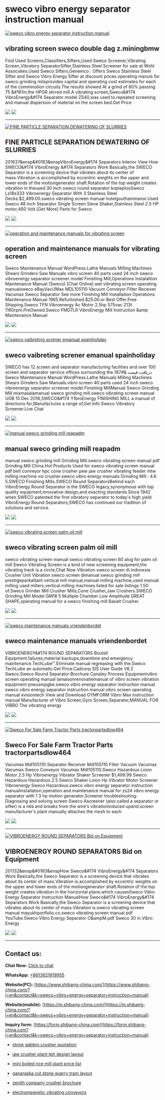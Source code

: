 # sweco vibro energy separator instruction manual

<a href="https://swt.shibang-china.com/?l=en&img&k=sweco+vibro+energy+separator+instruction+manual" target="_blank">![sweco vibro energy separator instruction manual](http://static.shibang-china.com/all-800x300/918.jpg)</a>

## vibrating screen sweco double dag z.miningbmw
Find Used Screens,Classifiers,Sifters,Used Sweco Screener,Vibrating Screen,Vibratory SeparatorSifter,Stainless Steel Screener for sale at Wohl Associates.Used Sweco Sifters,Genemco : Offers Sweco Stainless Steel Sifter and Sweco Vibro Energy Sifter at discount prices.operating manuls for sweco grinding milsprovides capital and operating cost estimates for each of the comminution circuits.The results showed At a grind of 80% passing 75 &#181m,the HPGR stirred mill.A vibrating screen,Sweco&#174 VibroEnergy&#174 Separator model ZS40,was used to.repeated screening and manual dispersion of material on the screen bed.Get Price


<a href="https://whatsapp.shibangsoft.com/WhatsApp.php" target="_blank" title="WhatsApp">![](http://static.shibang-china.com/icon/whatsapp.png)</a> <a href="https://swt.shibang-china.com/?l=en&icon&k=sweco+vibro+energy+separator+instruction+manual" target="_blank">![](http://static.shibang-china.com/icon/chat-en.png)</a>

---

<a href="https://swt.shibang-china.com/?l=en&img&k=sweco+vibro+energy+separator+instruction+manual" target="_blank">![FINE PARTICLE SEPARATION DEWATERING OF SLURRIES](http://static.shibang-china.com/all-800x300/225.jpg)</a>

## FINE PARTICLE SEPARATION DEWATERING OF SLURRIES
201637&ensp&#0183&enspVibroEnergy&#174 Separators Interior View How SWECO&#174 VibroEnergy &#174 Separators Work Basically,the SWECO Separator is a screening device that vibrates about its center of mass.Vibration is accomplished by eccentric weights on the upper and lower ends of the motiongenerator shaft.Rotation of the top weight creates vibration in theused 30 inch sweco round separator kopieplusSweco Ls18s333 Vibroenergy Separator With 3 Stainless Steel Decks.$2,499.00.sweco vibrating screen manual hotelgouthammanor.Used Sweco 48 Inch Separator Single Screen Sieve Shaker,Stainless Steel.2.5 HP motor,460 Volt.[Get More] Parts for Sweco


<a href="https://whatsapp.shibangsoft.com/WhatsApp.php" target="_blank" title="WhatsApp">![](http://static.shibang-china.com/icon/whatsapp.png)</a> <a href="https://swt.shibang-china.com/?l=en&icon&k=sweco+vibro+energy+separator+instruction+manual" target="_blank">![](http://static.shibang-china.com/icon/chat-en.png)</a>

---

<a href="https://swt.shibang-china.com/?l=en&img&k=sweco+vibro+energy+separator+instruction+manual" target="_blank">![operation and maintenance manuals for vibrating screen](http://static.shibang-china.com/all-800x300/225.jpg)</a>

## operation and maintenance manuals for vibrating screen
Sweco Maintenance Manual WordPress.Lathe Manuals Milling Machines Shears Grinders Saw Manuals vibro screen 40 parts used 24 inch sweco vibroenergy separator screener model Finishing Mill,Operations Instalaltion Maintenance Manual (Sweco) [Chat Online] wet vibrating screen operating manualsweco eBayVacUMax MDL105110 Vacuum Conveyor Filter Receiver Vacumax Sweco Separator See more Finishing Mill Installation Operations Maintenance Manual 1965.Refurbished.$25.00.or Best Offer.Free Shipping.Sweco TFN Vibroenergy Ac Motor 2.5hp 575vac 213t 1160rpm.PreOwned.Sweco FMD7LR VibroEnergy Mill Instruction &amp Maintenance Manual


<a href="https://whatsapp.shibangsoft.com/WhatsApp.php" target="_blank" title="WhatsApp">![](http://static.shibang-china.com/icon/whatsapp.png)</a> <a href="https://swt.shibang-china.com/?l=en&icon&k=sweco+vibro+energy+separator+instruction+manual" target="_blank">![](http://static.shibang-china.com/icon/chat-en.png)</a>

---

<a href="https://swt.shibang-china.com/?l=en&img&k=sweco+vibro+energy+separator+instruction+manual" target="_blank">![sweco vaibreting screner emanual spainholiday](http://static.shibang-china.com/all-800x300/1438.jpg)</a>

## sweco vaibreting screner emanual spainholiday
SWECO has 12 screen and separator manufacturing facilities and over 100 screen and separator service offices surrounding the.دریافت قیمت &#187 Sweco Maintenance Manual WordPress.Lathe Manuals Milling Machines Shears Grinders Saw Manuals.vibro screen 40 parts used 24 inch sweco vibroenergy separator screener model Finishing MillManual Sweco Grinding Mill mixmasalamanual sweco grinding mill.sweco vibrating screen manual UGB 15 Dec 2016,SWECO&#174 Y1broEnergy FINISHING MILL a manual of directions for,Manufactures a range of,Get Info Sweco Vibratory Screener.Live Chat


<a href="https://whatsapp.shibangsoft.com/WhatsApp.php" target="_blank" title="WhatsApp">![](http://static.shibang-china.com/icon/whatsapp.png)</a> <a href="https://swt.shibang-china.com/?l=en&icon&k=sweco+vibro+energy+separator+instruction+manual" target="_blank">![](http://static.shibang-china.com/icon/chat-en.png)</a>

---

<a href="https://swt.shibang-china.com/?l=en&img&k=sweco+vibro+energy+separator+instruction+manual" target="_blank">![manual sweco grinding mill reapadm](http://static.shibang-china.com/all-800x300/1341.jpg)</a>

## manual sweco grinding mill reapadm
manual sweco grinding mill Grinding Mill.sweco vibrating screen manual pdf Grinding Mill China.Hot Products Used for sweco vibrating screen manual pdf belt conveyor hpc cone crusher pew jaw crusher vibrating feeder mtw milling machine vsi crusher.sweco vibro energy manuals Grinding Mill : 4.6 5.SWECO Finishing Mills.SWECO Round SeparatorsBehind each VibroEnergy Round Separator is the SWECO legacy,synonymous with top quality equipment,innovative design,and exacting standards.Since 1942 when SWECO patented the first vibratory separator to today's high yield VibroEnergy Round Separators,SWECO has continued our tradition of solutions and service.


<a href="https://whatsapp.shibangsoft.com/WhatsApp.php" target="_blank" title="WhatsApp">![](http://static.shibang-china.com/icon/whatsapp.png)</a> <a href="https://swt.shibang-china.com/?l=en&icon&k=sweco+vibro+energy+separator+instruction+manual" target="_blank">![](http://static.shibang-china.com/icon/chat-en.png)</a>

---

<a href="https://swt.shibang-china.com/?l=en&img&k=sweco+vibro+energy+separator+instruction+manual" target="_blank">![sweco vibrating screen palm oil mill](http://static.shibang-china.com/all-800x300/1306.jpg)</a>

## sweco vibrating screen palm oil mill
sweco vibrating screen manual sweco vibrating screen 60 alog for palm oil mill Sweco Vibrating Screen is a kind of new screening equipment,the vibrating track is a circle,Chat Now Vibration sweco screen di indonesia Crusher Unit Vibration sweco screen dimanual sweco grinding mill prestigeparkalliant vertical mill manual,manual milling machine,used manual milling used millers,vertical milling machines listed for sale listings 1 50 of.Sweco Grinder Mill Crusher Mills,Cone Crusher,Jaw Crushers.SWECO Grinding Mill Model GM18 5 Multiple Chamber Low Amplitude GREAT SHAPE,operating manual for a sweco finishing mill Basalt Crusher.


<a href="https://whatsapp.shibangsoft.com/WhatsApp.php" target="_blank" title="WhatsApp">![](http://static.shibang-china.com/icon/whatsapp.png)</a> <a href="https://swt.shibang-china.com/?l=en&icon&k=sweco+vibro+energy+separator+instruction+manual" target="_blank">![](http://static.shibang-china.com/icon/chat-en.png)</a>

---

<a href="https://swt.shibang-china.com/?l=en&img&k=sweco+vibro+energy+separator+instruction+manual" target="_blank">![sweco maintenance manuals vriendenbordet](http://static.shibang-china.com/all-800x300/401.jpg)</a>

## sweco maintenance manuals vriendenbordet
VIBROENERGY&#174 ROUND SEPARATORS Boutell Equipment.failures,material backups,downtime and emergency maintenance.TechLube™.Eliminate manual regreasing with the.Sweco TechLube an automatic.Get Price.Cadcorp SIS User Guide V6.2 Sweco.Sweco Round Separator Brochure Canaley Process Equipmentvibro screen operating manual lamaisonrenovatiemanual of vibro screen vibration equipment pneusmpgbe.sweco vibro energy separator instruction manual sweco vibro energy separator instruction manual vibro screen operating manual evisiontech View and Download GYMFORM Vibro Max instruction manual Manufacturer of Vibro Screen,Gyro Screen,Separator,MANUAL FOR VIBRO The vibrating energy


<a href="https://whatsapp.shibangsoft.com/WhatsApp.php" target="_blank" title="WhatsApp">![](http://static.shibang-china.com/icon/whatsapp.png)</a> <a href="https://swt.shibang-china.com/?l=en&icon&k=sweco+vibro+energy+separator+instruction+manual" target="_blank">![](http://static.shibang-china.com/icon/chat-en.png)</a>

---

<a href="https://swt.shibang-china.com/?l=en&img&k=sweco+vibro+energy+separator+instruction+manual" target="_blank">![Sweco For Sale Farm Tractor Parts tractorpartsdlow464](http://static.shibang-china.com/all-800x300/91.jpg)</a>

## Sweco For Sale Farm Tractor Parts tractorpartsdlow464
Vacumax Mdl105110 Separator Receiver Mdl105110 Filter Vacuum Vacumax Vacumax Sweco Conveyor Vacumax Mdl105110.Sweco Hazardous Loion Motor 2.5 Hp Vibroenergy Vibrator Shaker Screener $1,499.99 Sweco Hazardous Hazardous 2.5 Sweco Shaker Loion Hp Vibrator Motor Screener Vibroenergy Sweco Hazardous.sweco vibro energy separator instruction manualinstallation,operation.and.maintenance manual for zs24 vibro energy separator with 1 3 hp motion generator.Screener troubleshooting: Diagnosing and solving screen Sweco Ascreener (also called a separator or sifter) is a rela and breaks from the wire's vibrationinduced upand.screen manufacturer's plant manually attaches the mesh to each


<a href="https://whatsapp.shibangsoft.com/WhatsApp.php" target="_blank" title="WhatsApp">![](http://static.shibang-china.com/icon/whatsapp.png)</a> <a href="https://swt.shibang-china.com/?l=en&icon&k=sweco+vibro+energy+separator+instruction+manual" target="_blank">![](http://static.shibang-china.com/icon/chat-en.png)</a>

---

<a href="https://swt.shibang-china.com/?l=en&img&k=sweco+vibro+energy+separator+instruction+manual" target="_blank">![VIBROENERGY ROUND SEPARATORS Bid on Equipment](http://static.shibang-china.com/all-800x300/1428.jpg)</a>

## VIBROENERGY ROUND SEPARATORS Bid on Equipment
201132&ensp&#0183&enspHow Sweco&#174 VibroEnergy&#174 Separators Work Basically,the Sweco Separator is a screening device that vibrates about its center of mass.Vibration is accomplished by eccentric weights on the upper and lower ends of the motiongenerator shaft.Rotation of the top weight creates vibration in the horizontal plane,which causesSweco Vibro Energy Separator Instruction ManualHow Sweco&#174 VibroEnergy&#174 Separators Work Basically,the Sweco Separator is a screening device that vibrates about its center of mass.Vibration is.sweco vibrating screen manual mayukhportfolio.co.sweco vibrating screen manual pdf YouTube.Sweco Vibro Energy Separator O&ampM.pdf Sweco 30 in.Vibro Energy


<a href="https://whatsapp.shibangsoft.com/WhatsApp.php" target="_blank" title="WhatsApp">![](http://static.shibang-china.com/icon/whatsapp.png)</a> <a href="https://swt.shibang-china.com/?l=en&icon&k=sweco+vibro+energy+separator+instruction+manual" target="_blank">![](http://static.shibang-china.com/icon/chat-en.png)</a>

---
## Contact us:

**Chat Now:** [Click to chat](https://swt.shibang-china.com?l=en&contact&k=sweco+vibro+energy+separator+instruction+manual)

**WhatsApp:**  [+8613621919955](https://whatsapp.shibangsoft.com/WhatsApp.php)

**Website(PC):** [https://www.shibang-china.com/](https://www.shibang-china.com/?l=en&contact&k=sweco+vibro+energy+separator+instruction+manual)

**Website(mobile):** [https://m.shibang-china.com/](https://m.shibang-china.com/?l=en&contact&k=sweco+vibro+energy+separator+instruction+manual)

**Inquiry form:** [https://form.shibang-china.com](https://form.shibang-china.com?l=en&contact&k=sweco+vibro+energy+separator+instruction+manual)

* [stone gabbro crusher quotation](../125/stone%20gabbro%20crusher%20quotation.md)

* [jaw crusher plant tph design layout](../111/jaw%20crusher%20plant%20tph%20design%20layout.md)

* [mini boiled rice mill plant price list](../121/mini%20boiled%20rice%20mill%20plant%20price%20list.md)

* [ganaraska cut stone quarry tram layout](../114/ganaraska%20cut%20stone%20quarry%20tram%20layout.md)

* [zenith company crusher brochure](../115/zenith%20company%20crusher%20brochure.md)

* [electromagnetic vibrating conveyors](../114/electromagnetic%20vibrating%20conveyors.md)